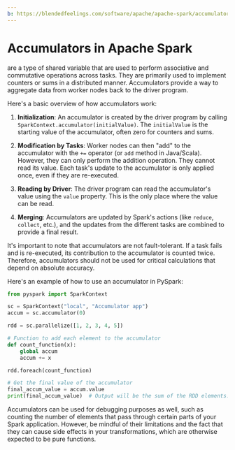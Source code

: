 ```yaml
---
b: https://blendedfeelings.com/software/apache/apache-spark/accumulator.md
---
```


# Accumulators in Apache Spark 
are a type of shared variable that are used to perform associative and commutative operations across tasks. They are primarily used to implement counters or sums in a distributed manner. Accumulators provide a way to aggregate data from worker nodes back to the driver program.

Here's a basic overview of how accumulators work:

1. **Initialization**: An accumulator is created by the driver program by calling `SparkContext.accumulator(initialValue)`. The `initialValue` is the starting value of the accumulator, often zero for counters and sums.

2. **Modification by Tasks**: Worker nodes can then "add" to the accumulator with the `+=` operator (or `add` method in Java/Scala). However, they can only perform the addition operation. They cannot read its value. Each task's update to the accumulator is only applied once, even if they are re-executed.

3. **Reading by Driver**: The driver program can read the accumulator's value using the `value` property. This is the only place where the value can be read.

4. **Merging**: Accumulators are updated by Spark's actions (like `reduce`, `collect`, etc.), and the updates from the different tasks are combined to provide a final result.

It's important to note that accumulators are not fault-tolerant. If a task fails and is re-executed, its contribution to the accumulator is counted twice. Therefore, accumulators should not be used for critical calculations that depend on absolute accuracy.

Here's an example of how to use an accumulator in PySpark:

```python
from pyspark import SparkContext

sc = SparkContext("local", "Accumulator app")
accum = sc.accumulator(0)

rdd = sc.parallelize([1, 2, 3, 4, 5])

# Function to add each element to the accumulator
def count_function(x):
    global accum
    accum += x

rdd.foreach(count_function)

# Get the final value of the accumulator
final_accum_value = accum.value
print(final_accum_value)  # Output will be the sum of the RDD elements: 15
```

Accumulators can be used for debugging purposes as well, such as counting the number of elements that pass through certain parts of your Spark application. However, be mindful of their limitations and the fact that they can cause side effects in your transformations, which are otherwise expected to be pure functions.